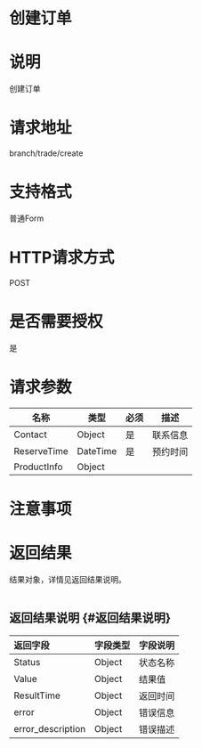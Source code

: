# 创建订单

# 说明

创建订单

# 请求地址

branch/trade/create

# 支持格式

普通Form

# HTTP请求方式

POST

# 是否需要授权

是

# 请求参数

| 名称 | 类型 | 必须 | 描述 |
| --- | --- | --- | --- |
| Contact | Object | 是 | 联系信息 |
| ReserveTime | DateTime | 是 | 预约时间 |
| ProductInfo | Object |  |  |

# 注意事项

# 返回结果

结果对象，详情见返回结果说明。

```

```

## 返回结果说明 {#返回结果说明}

| 返回字段 | 字段类型 | 字段说明 |
| :--- | :--- | :--- |
| Status | Object | 状态名称 |
| Value | Object | 结果值 |
| ResultTime | Object | 返回时间 |
| error | Object | 错误信息 |
| error\_description | Object | 错误描述 |




